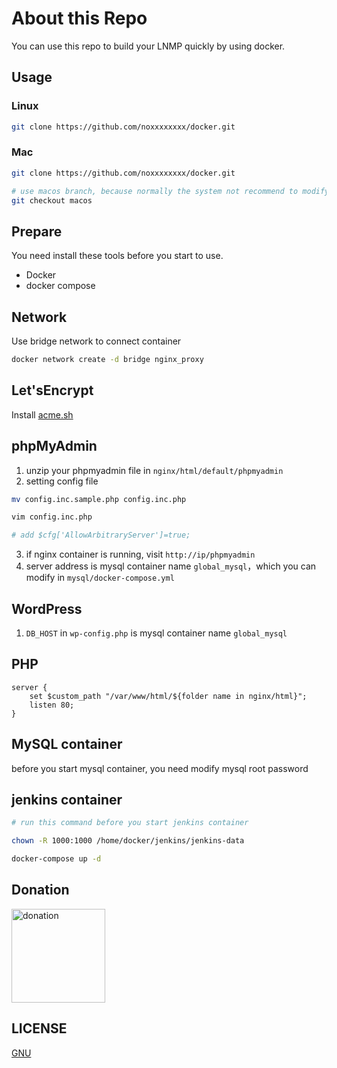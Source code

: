 # About this Repo

You can use this repo to build your LNMP quickly by using docker.

## Usage

### Linux

```bash
git clone https://github.com/noxxxxxxxx/docker.git
```

### Mac

```bash
git clone https://github.com/noxxxxxxxx/docker.git

# use macos branch, because normally the system not recommend to modify home directory, so we choose document directory
git checkout macos
```

## Prepare

You need install these tools before you start to use.

- Docker
- docker compose

## Network

Use bridge network to connect container

```bash
docker network create -d bridge nginx_proxy
```

## Let'sEncrypt

Install [acme.sh](https://github.com/Neilpang/acme.sh)

## phpMyAdmin

1. unzip your phpmyadmin file in `nginx/html/default/phpmyadmin`
2. setting config file

```bash
mv config.inc.sample.php config.inc.php

vim config.inc.php

# add $cfg['AllowArbitraryServer']=true;
```

3. if nginx container is running, visit `http://ip/phpmyadmin`
4. server address is mysql container name `global_mysql`，which you can modify in `mysql/docker-compose.yml`

## WordPress

1. `DB_HOST` in `wp-config.php` is mysql container name `global_mysql`

## PHP

```nginx
server {
    set $custom_path "/var/www/html/${folder name in nginx/html}";
    listen 80;
}
```

## MySQL container

before you start mysql container, you need modify mysql root password

## jenkins container

```bash
# run this command before you start jenkins container

chown -R 1000:1000 /home/docker/jenkins/jenkins-data

docker-compose up -d
```

## Donation

<img width="150" src="http://img.noxxxx.com/alipay.png" alt="donation">

## LICENSE

[GNU](http://www.gnu.org/licenses/gpl-3.0.html)
